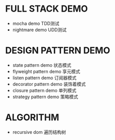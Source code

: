 # FULL STACK DEMO

 - mocha demo  TDD测试
 - nightmare demo  UDD测试

# DESIGN PATTERN DEMO

 - state pattern demo 状态模式
 - flyweight pattern demo 享元模式
 - listen pattern demo 订阅器模式
 - decorator pattern demo 装饰着模式
 - closure pattern demo 单列模式
 - strategy pattern demo 策略模式

 # ALGORITHM

 - recursive dom 遍历结构树
